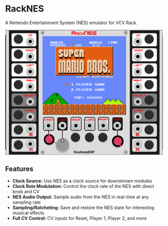 # RackNES

A Nintendo Entertainment System (NES) emulator for VCV Rack.

![RackNES](img/RackNES.png)

## Features

- **Clock Source:** Use NES as a clock source for downstream modules
- **Clock Rate Modulation:** Control the clock rate of the NES with direct knob and CV
- **NES Audio Output:** Sample audio from the NES in real-time at any sampling rate
- **Sampling/Ratcheting:** Save and restore the NES state for interesting musical effects
- **Full CV Control:** CV inputs for Reset, Player 1, Player 2, and more
